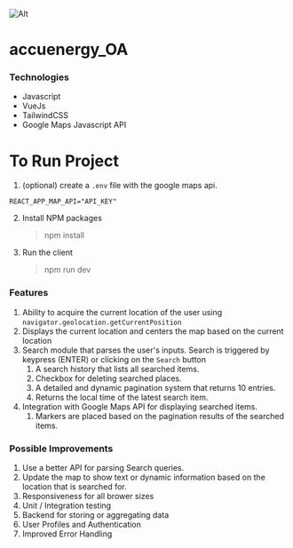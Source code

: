 ![Alt](https://cdn.discordapp.com/attachments/283757952186449920/1108152594662174730/image.png)

# accuenergy_OA

### Technologies

- Javascript
- VueJs
- TailwindCSS
- Google Maps Javascript API

# To Run Project

1. (optional) create a `.env` file with the google maps api.

```
REACT_APP_MAP_API="API_KEY"
```

2. Install NPM packages

   > npm install

3. Run the client
   > npm run dev

### Features

1.  Ability to acquire the current location of the user using `navigator.geolocation.getCurrentPosition`
2.  Displays the current location and centers the map based on the current location
3.  Search module that parses the user's inputs. Search is triggered by keypress (ENTER) or clicking on the `Search` button
    1. A search history that lists all searched items.
    2. Checkbox for deleting searched places.
    3. A detailed and dynamic pagination system that returns 10 entries.
    4. Returns the local time of the latest search item.
4.  Integration with Google Maps API for displaying searched items.
    1. Markers are placed based on the pagination results of the searched items.

### Possible Improvements

1. Use a better API for parsing Search queries.
2. Update the map to show text or dynamic information based on the location that is searched for.
3. Responsiveness for all brower sizes
4. Unit / Integration testing
5. Backend for storing or aggregating data
6. User Profiles and Authentication
7. Improved Error Handling
